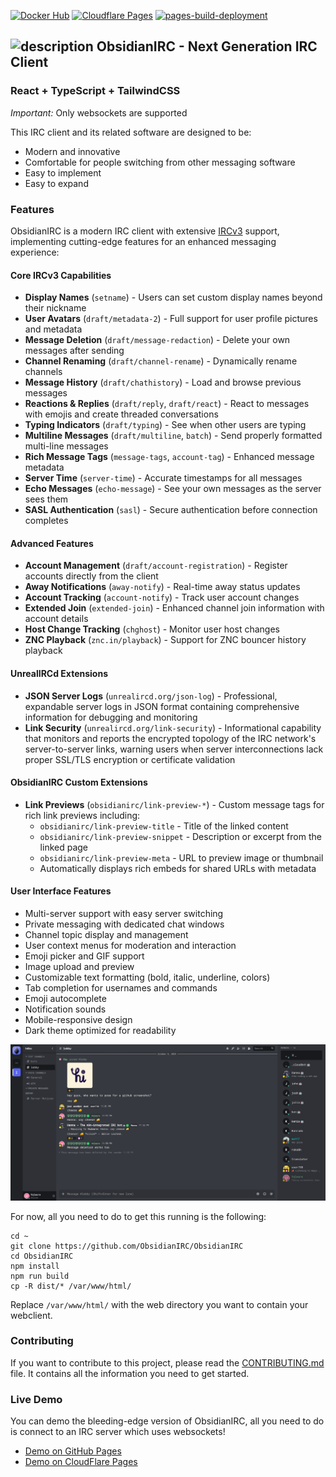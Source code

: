[![Docker Hub](https://img.shields.io/badge/Docker%20Hub-mattfly%2Fobsidian-blue?logo=docker&style=flat-square)](https://hub.docker.com/r/mattfly/obsidian)
[![Cloudflare Pages](https://img.shields.io/endpoint?url=https://cloudflare-pages-badges.mattf.workers.dev//?projectName=obsidianirc)](https://obsidianirc.pages.dev/)
[![pages-build-deployment](https://github.com/ObsidianIRC/obsidianirc.github.io/actions/workflows/pages/pages-build-deployment/badge.svg)](https://obsidianirc.github.io/)

## <img src="https://cdn-icons-png.freepik.com/512/8999/8999462.png" alt="description" width="70"> ObsidianIRC - Next Generation IRC Client
### React + TypeScript + TailwindCSS
 
*Important:* Only websockets are supported

This IRC client and its related software are designed to be:
- Modern and innovative
- Comfortable for people switching from other messaging software
- Easy to implement
- Easy to expand

### Features

ObsidianIRC is a modern IRC client with extensive [IRCv3](https://ircv3.net/) support, implementing cutting-edge features for an enhanced messaging experience:

#### Core IRCv3 Capabilities
- **Display Names** (`setname`) - Users can set custom display names beyond their nickname
- **User Avatars** (`draft/metadata-2`) - Full support for user profile pictures and metadata
- **Message Deletion** (`draft/message-redaction`) - Delete your own messages after sending
- **Channel Renaming** (`draft/channel-rename`) - Dynamically rename channels
- **Message History** (`draft/chathistory`) - Load and browse previous messages
- **Reactions & Replies** (`draft/reply`, `draft/react`) - React to messages with emojis and create threaded conversations
- **Typing Indicators** (`draft/typing`) - See when other users are typing
- **Multiline Messages** (`draft/multiline`, `batch`) - Send properly formatted multi-line messages
- **Rich Message Tags** (`message-tags`, `account-tag`) - Enhanced message metadata
- **Server Time** (`server-time`) - Accurate timestamps for all messages
- **Echo Messages** (`echo-message`) - See your own messages as the server sees them
- **SASL Authentication** (`sasl`) - Secure authentication before connection completes

#### Advanced Features
- **Account Management** (`draft/account-registration`) - Register accounts directly from the client
- **Away Notifications** (`away-notify`) - Real-time away status updates
- **Account Tracking** (`account-notify`) - Track user account changes
- **Extended Join** (`extended-join`) - Enhanced channel join information with account details
- **Host Change Tracking** (`chghost`) - Monitor user host changes
- **ZNC Playback** (`znc.in/playback`) - Support for ZNC bouncer history playback

#### UnrealIRCd Extensions
- **JSON Server Logs** (`unrealircd.org/json-log`) - Professional, expandable server logs in JSON format containing comprehensive information for debugging and monitoring
- **Link Security** (`unrealircd.org/link-security`) - Informational capability that monitors and reports the encrypted topology of the IRC network's server-to-server links, warning users when server interconnections lack proper SSL/TLS encryption or certificate validation

#### ObsidianIRC Custom Extensions
- **Link Previews** (`obsidianirc/link-preview-*`) - Custom message tags for rich link previews including:
  - `obsidianirc/link-preview-title` - Title of the linked content
  - `obsidianirc/link-preview-snippet` - Description or excerpt from the linked page
  - `obsidianirc/link-preview-meta` - URL to preview image or thumbnail
  - Automatically displays rich embeds for shared URLs with metadata

#### User Interface Features
- Multi-server support with easy server switching
- Private messaging with dedicated chat windows
- Channel topic display and management
- User context menus for moderation and interaction
- Emoji picker and GIF support
- Image upload and preview
- Customizable text formatting (bold, italic, underline, colors)
- Tab completion for usernames and commands
- Emoji autocomplete
- Notification sounds
- Mobile-responsive design
- Dark theme optimized for readability

![ObsidianIRC Screenshot](screenshots/screenshot1.png)

For now, all you need to do to get this running is the following:
```
cd ~
git clone https://github.com/ObsidianIRC/ObsidianIRC
cd ObsidianIRC
npm install
npm run build
cp -R dist/* /var/www/html/
```
Replace `/var/www/html/` with the web directory you want to contain your webclient.

### Contributing

If you want to contribute to this project, please read the [CONTRIBUTING.md](CONTRIBUTING.md) file. It contains all the information you need to get started.

### Live Demo
You can demo the bleeding-edge version of ObsidianIRC, all you need to do is connect to an IRC server which uses websockets!
- [Demo on GitHub Pages](https://obsidianirc.github.io/)
- [Demo on CloudFlare Pages](https://obsidianirc.pages.dev/)
